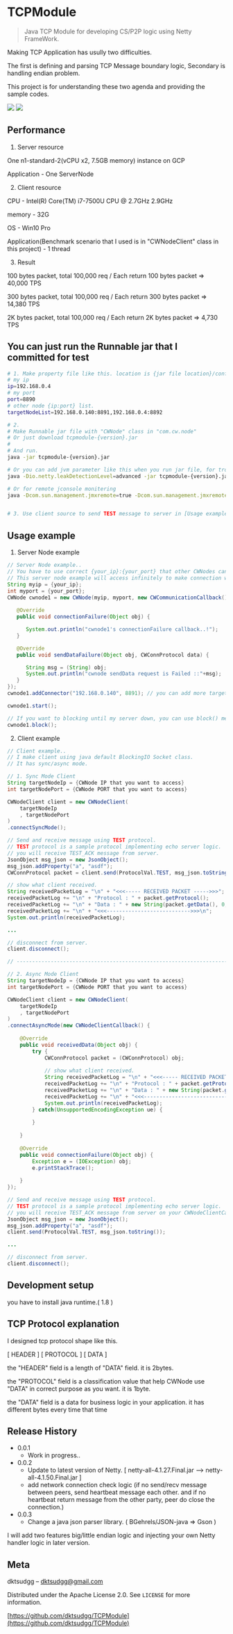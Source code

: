 # TCPModule
> Java TCP Module for developing CS/P2P logic using Netty FrameWork.

Making TCP Application has usully two difficulties.

The first is defining and parsing TCP Message boundary logic, Secondary is handling endian problem.

This project is for understanding these two agenda and providing the sample codes. 

![](p2p_achi.png)
![](cs_achi.png)

## Performance
1. Server resource

One n1-standard-2(vCPU x2, 7.5GB memory) instance on GCP

Application - One ServerNode


2. Client resource

CPU - Intel(R) Core(TM) i7-7500U CPU @ 2.7GHz 2.9GHz

memory - 32G

OS - Win10 Pro

Application(Benchmark scenario that I used is in "CWNodeClient" class in this project) - 1 thread


3. Result

100 bytes packet, total 100,000 req / Each return 100 bytes packet => 40,000 TPS

300 bytes packet, total 100,000 req / Each return 300 bytes packet => 14,380 TPS

2K  bytes packet, total 100,000 req / Each return 2K  bytes packet => 4,730 TPS


## You can just run the Runnable jar that I committed for test

```sh
# 1. Make property file like this. location is {jar file location}/config/node.properties..
# my ip
ip=192.168.0.4
# my port
port=8890
# other node {ip:port} list.
targetNodeList=192.168.0.140:8891,192.168.0.4:8892
```

```sh
# 2. 
# Make Runnable jar file with "CWNode" class in "com.cw.node"
# Or just download tcpmodule-{version}.jar
# 
# And run.
java -jar tcpmodule-{version}.jar

# Or you can add jvm parameter like this when you run jar file, for trouble shooting Netty Memory leak
java -Dio.netty.leakDetectionLevel=advanced -jar tcpmodule-{version}.jar

# Or for remote jconsole monitering
java -Dcom.sun.management.jmxremote=true -Dcom.sun.management.jmxremote.port={YOUR_JMX_PORT} -Dcom.sun.management.jmxremote.rmi.port={YOUR_JMX_PORT} -Dcom.sun.management.jmxremote.ssl=false -Dcom.sun.management.jmxremote.authenticate=false -Djava.rmi.server.hostname=192.168.0.140 -Dcom.sun.management.jmxremote.authenticate=false -jar tcpmodule-{version}.jar


# 3. Use client source to send TEST message to server in [Usage example] - [2. Client example] Section.
```

## Usage example

1. Server Node example
```java
// Server Node example..
// You have to use correct {your_ip}:{your_port} that other CWNodes can detect on the internet.
// This server node example will access infinitely to make connection with CWNode 192.168.0.140:8891 until success.
String myip = {your_ip};
int myport = {your_port};
CWNode cwnode1 = new CWNode(myip, myport, new CWCommunicationCallback() {
			
   @Override
   public void connectionFailure(Object obj) {

      System.out.println("cwnode1's connectionFailure callback..!");
   }

   @Override
   public void sendDataFailure(Object obj, CWConnProtocol data) {

      String msg = (String) obj;
      System.out.println("cwnode sendData request is Failed ::"+msg);
   }
});
cwnode1.addConnector("192.168.0.140", 8891); // you can add more target CWNode as much as you want.

cwnode1.start();

// If you want to blocking until my server down, you can use block() method.
cwnode1.block();
```

2. Client example
```java
// Client example..
// I make client using java default BlockingIO Socket class.
// It has sync/async mode.

// 1. Sync Mode Client
String targetNodeIp = {CWNode IP that you want to access}
int targetNodePort = {CWNode PORT that you want to access}

CWNodeClient client = new CWNodeClient(
	targetNodeIp
	, targetNodePort
)
.connectSyncMode();

// Send and receive message using TEST protocol.
// TEST protocol is a sample protocol implementing echo server logic.
// you will receive TEST_ACK message from server.
JsonObject msg_json = new JsonObject();
msg_json.addProperty("a", "asdf");
CWConnProtocol packet = client.send(ProtocolVal.TEST, msg_json.toString());

// show what client received.
String receivedPacketLog = "\n" + "<<<----- RECEIVED PACKET ----->>>";
receivedPacketLog += "\n" + "Protocol : " + packet.getProtocol();
receivedPacketLog += "\n" + "Data : " + new String(packet.getData(), 0, packet.getData().length, "UTF-8");
receivedPacketLog += "\n" + "<<<--------------------------->>>\n";
System.out.println(receivedPacketLog);

...

// disconnect from server.
client.disconnect();

// --------------------------------------------------------------------------------------------------

// 2. Async Mode Client
String targetNodeIp = {CWNode IP that you want to access}
int targetNodePort = {CWNode PORT that you want to access}

CWNodeClient client = new CWNodeClient(
	targetNodeIp
	, targetNodePort
)
.connectAsyncMode(new CWNodeClientCallback() {
	
	@Override
	public void receivedData(Object obj) {
		try {
			CWConnProtocol packet = (CWConnProtocol) obj;
			
			// show what client received.
			String receivedPacketLog = "\n" + "<<<----- RECEIVED PACKET ----->>>";
			receivedPacketLog += "\n" + "Protocol : " + packet.getProtocol();
			receivedPacketLog += "\n" + "Data : " + new String(packet.getData(), 0, packet.getData().length, "UTF-8");
			receivedPacketLog += "\n" + "<<<--------------------------->>>\n";
			System.out.println(receivedPacketLog);
		} catch(UnsupportedEncodingException ue) {
			
		}
					
	}
	
	@Override
	public void connectionFailure(Object obj) {
		Exception e = (IOException) obj;
		e.printStackTrace();
		
	}
});

// Send and receive message using TEST protocol.
// TEST protocol is a sample protocol implementing echo server logic.
// you will receive TEST_ACK message from server on your CWNodeClientCallback.
JsonObject msg_json = new JsonObject();
msg_json.addProperty("a", "asdf");
client.send(ProtocolVal.TEST, msg_json.toString());

...

// disconnect from server.
client.disconnect();
```

## Development setup

you have to install java runtime.( 1.8 )

## TCP Protocol explanation
I designed tcp protocol shape like this.

[ HEADER ] [ PROTOCOL ] [ DATA ]

the "HEADER" field is a length of "DATA" field. it is 2bytes.

the "PROTOCOL" field is a classification value that help CWNode use "DATA" in correct purpose as you want. it is 1byte.

the "DATA" field is a data for business logic in your application. it has different bytes every time that time

## Release History

* 0.0.1
    * Work in progress.. 
* 0.0.2
    * Update to latest version of Netty. [ netty-all-4.1.27.Final.jar --> netty-all-4.1.50.Final.jar ]
    * add network connection check logic
(if no send/recv message between peers, send heartbeat message each other. and if no heartbeat return message from the other party, peer do close the connection.)
* 0.0.3
    * Change a java json parser library. ( BGehrels/JSON-java => Gson )
    
I will add two features big/little endian logic and injecting your own Netty handler logic in later version.

## Meta

dktsudgg – dktsudgg@gmail.com

Distributed under the Apache License 2.0. See ``LICENSE`` for more information.

[https://github.com/dktsudgg/TCPModule](https://github.com/dktsudgg/TCPModule)
